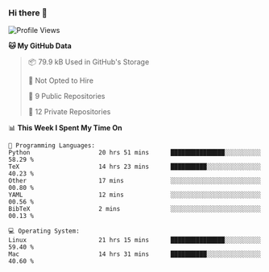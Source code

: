 ### Hi there 👋

<!--
**huayuan4396/huayuan4396** is a ✨ _special_ ✨ repository because its `README.md` (this file) appears on your GitHub profile.

Here are some ideas to get you started:

- 🔭 I’m currently working on ...
- 🌱 I’m currently learning ...
- 👯 I’m looking to collaborate on ...
- 🤔 I’m looking for help with ...
- 💬 Ask me about ...
- 📫 How to reach me: ...
- 😄 Pronouns: ...
- ⚡ Fun fact: ...
-->

<!--START_SECTION:waka-->
![Profile Views](http://img.shields.io/badge/Profile%20Views-0-blue)

**🐱 My GitHub Data** 

> 📦 79.9 kB Used in GitHub's Storage 
 > 
> 🚫 Not Opted to Hire
 > 
> 📜 9 Public Repositories 
 > 
> 🔑 12 Private Repositories 
 > 
📊 **This Week I Spent My Time On** 

```text
💬 Programming Languages: 
Python                   20 hrs 51 mins      ███████████████░░░░░░░░░░   58.29 % 
TeX                      14 hrs 23 mins      ██████████░░░░░░░░░░░░░░░   40.23 % 
Other                    17 mins             ░░░░░░░░░░░░░░░░░░░░░░░░░   00.80 % 
YAML                     12 mins             ░░░░░░░░░░░░░░░░░░░░░░░░░   00.56 % 
BibTeX                   2 mins              ░░░░░░░░░░░░░░░░░░░░░░░░░   00.13 % 

💻 Operating System: 
Linux                    21 hrs 15 mins      ███████████████░░░░░░░░░░   59.40 % 
Mac                      14 hrs 31 mins      ██████████░░░░░░░░░░░░░░░   40.60 % 
```


<!--END_SECTION:waka-->
